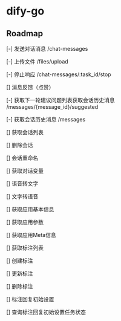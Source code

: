 # dify-go

## Roadmap

[-] 发送对话消息 /chat-messages

[-] 上传文件 /files/upload

[-] 停止响应 /chat-messages/:task_id/stop

[] 消息反馈（点赞）

[-] 获取下一轮建议问题列表获取会话历史消息 /messages/{message_id}/suggested

[-] 获取会话历史消息 /messages

[] 获取会话列表

[] 删除会话

[] 会话重命名

[] 获取对话变量

[] 语音转文字

[] 文字转语音

[] 获取应用基本信息

[] 获取应用参数

[] 获取应用Meta信息

[] 获取标注列表

[] 创建标注

[] 更新标注

[] 删除标注

[] 标注回复初始设置

[] 查询标注回复初始设置任务状态

